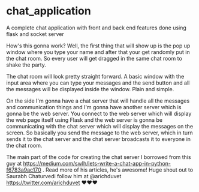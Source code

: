 # chat_application
A complete chat application with front and back end features done using flask and socket server

How's this gonna work? Well, the first thing that will show up is the pop up window where you type your name and after that your get randomly put in the chat room. So every user will get dragged in the same chat room to shake the party. 

The chat room will look pretty straight forward. A basic window with the input area where you can type your messages and the send button and all the messages will be displayed inside the window. Plain and simple. 

On the side I'm gonna have a chat server that will handle all the messages and communication things and I'm gonna have another server which is gonna be the web server. You connect to the web server which will display the web page itself using Flask and the web server is gonna be communicating with the chat server which will display the messages on the screen. So basically you send the message to the web server, which in turn sends it to the chat server and the chat server broadcasts it to everyone in the chat room.

The main part of the code for creating the chat server I borrowed from this guy at https://medium.com/swlh/lets-write-a-chat-app-in-python-f6783a9ac170 . Read more of his articles, he's awesome!
Huge shout out to Saurabh Chaturvedi follow him at @arichduvet https://twitter.com/arichduvet ❤️❤️❤️
